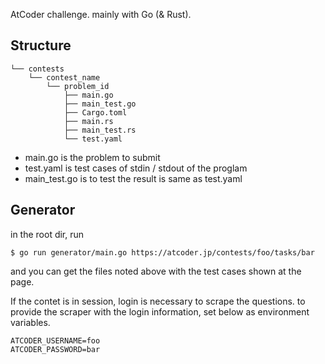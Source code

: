 AtCoder challenge. mainly with Go (& Rust).

## Structure

```
└── contests
    └── contest_name
        └── problem_id
            ├── main.go
            ├── main_test.go
            ├── Cargo.toml
            ├── main.rs
            ├── main_test.rs
            └── test.yaml
```

- main.go is the problem to submit
- test.yaml is test cases of stdin / stdout of the proglam
- main_test.go is to test the result is same as test.yaml

## Generator

in the root dir, run

```
$ go run generator/main.go https://atcoder.jp/contests/foo/tasks/bar
```

and you can get the files noted above with the test cases shown at the page.

If the contet is in session, login is necessary to scrape the questions.
to provide the scraper with the login information, set below as environment variables.

```
ATCODER_USERNAME=foo
ATCODER_PASSWORD=bar
```
